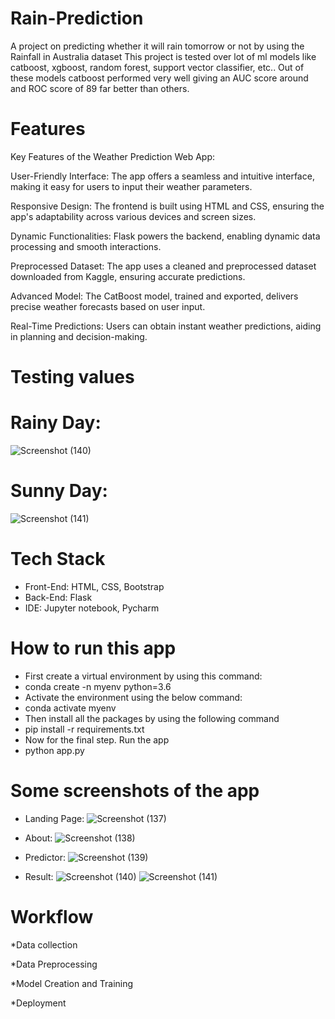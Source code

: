 # Rain-Prediction
A project on predicting whether it will rain tomorrow or not by using the Rainfall in Australia dataset
This project is tested over lot of ml models like catboost, xgboost, random forest, support vector classifier, etc..
Out of these models catboost performed very well giving an AUC score around and ROC score of 89 far better than others.

# Features
Key Features of the Weather Prediction Web App:

User-Friendly Interface: The app offers a seamless and intuitive interface, making it easy for users to input their weather parameters.

Responsive Design: The frontend is built using HTML and CSS, ensuring the app's adaptability across various devices and screen sizes.

Dynamic Functionalities: Flask powers the backend, enabling dynamic data processing and smooth interactions.

Preprocessed Dataset: The app uses a cleaned and preprocessed dataset downloaded from Kaggle, ensuring accurate predictions.

Advanced Model: The CatBoost model, trained and exported, delivers precise weather forecasts based on user input.

Real-Time Predictions: Users can obtain instant weather predictions, aiding in planning and decision-making.

# Testing values

# Rainy Day: 
![Screenshot (140)](https://github.com/SammithaS/Rain-Prediction-Website/assets/121117205/8df55bc3-bb85-48e4-9a18-14890fcf14f1)
# Sunny Day:
![Screenshot (141)](https://github.com/SammithaS/Rain-Prediction-Website/assets/121117205/4d1a2a31-1aaa-4e64-a56e-0096c5617fe3)

# Tech Stack
* Front-End: HTML, CSS, Bootstrap
* Back-End: Flask
* IDE: Jupyter notebook, Pycharm

# How to run this app
* First create a virtual environment by using this command:
* conda create -n myenv python=3.6
* Activate the environment using the below command:
* conda activate myenv
* Then install all the packages by using the following command
* pip install -r requirements.txt
* Now for the final step. Run the app
* python app.py

# Some screenshots of the app
* Landing Page:
![Screenshot (137)](https://github.com/SammithaS/Rain-Prediction-Website/assets/121117205/fc955dcf-6439-4d4b-9312-c5f04960e526)


* About:
  ![Screenshot (138)](https://github.com/SammithaS/Rain-Prediction-Website/assets/121117205/9e638e58-29a3-44c5-ad8e-2d2f91072320)


* Predictor:
 ![Screenshot (139)](https://github.com/SammithaS/Rain-Prediction-Website/assets/121117205/1d4d6a53-0ab7-48b6-a6ab-2043d5d6eece)


* Result:
![Screenshot (140)](https://github.com/SammithaS/Rain-Prediction-Website/assets/121117205/8df55bc3-bb85-48e4-9a18-14890fcf14f1)
![Screenshot (141)](https://github.com/SammithaS/Rain-Prediction-Website/assets/121117205/4d1a2a31-1aaa-4e64-a56e-0096c5617fe3)

# Workflow

*Data collection

*Data Preprocessing

*Model Creation and Training

*Deployment






